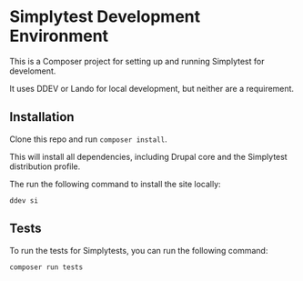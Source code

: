 # Simplytest Development Environment

This is a Composer project for setting up and running Simplytest for develoment.

It uses DDEV or Lando for local development, but neither are a requirement.

## Installation

Clone this repo and run `composer install`.

This will install all dependencies, including Drupal core and the Simplytest distribution profile.

The run the following command to install the site locally:

```
ddev si
```

## Tests

To run the tests for Simplytests, you can run the following command:

```
composer run tests
```
